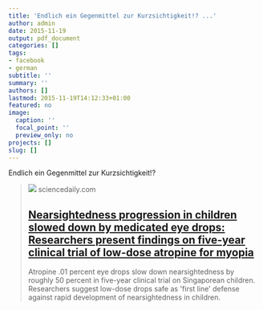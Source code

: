 ```yaml
---
title: 'Endlich ein Gegenmittel zur Kurzsichtigkeit!? ...'
author: admin
date: 2015-11-19
output: pdf_document
categories: []
tags:
- facebook
- german
subtitle: ''
summary: ''
authors: []
lastmod: 2015-11-19T14:12:33+01:00
featured: no
image:
  caption: ''
  focal_point: ''
  preview_only: no
projects: []
slug: []
---
```

Endlich ein Gegenmittel zur Kurzsichtigkeit!?
> [![](https://www.sciencedaily.com/images/scidaily-icon.png)](http://www.sciencedaily.com/releases/2015/11/151116212649.htm)
> sciencedaily.com
> ## [Nearsightedness progression in children slowed down by medicated eye drops: Researchers present findings on five-year clinical trial of low-dose atropine for myopia](http://www.sciencedaily.com/releases/2015/11/151116212649.htm)
>
>Atropine .01 percent eye drops slow down nearsightedness by roughly 50 percent in five-year clinical trial on Singaporean children. Researchers suggest low-dose drops safe as 'first line' defense against rapid development of nearsightedness in children.

